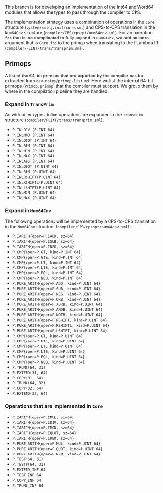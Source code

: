 This branch is for developing an implementation of the Int64 and Word64
modules that allows the types to pass through the compiler to CPS.

The implementation strategy uses a combination of operations in the `Core`
structure (`system/smlnj/init/core.sml`) and CPS-to-CPS translation in
the `Num64Cnv` structure (`compiler/CPS/cpsopt/num64cnv.sml`).  For
an operation `foo` that is too complicated to fully expand in `Num64Cnv`, we
add an extra argument that is `Core.foo` to the primop when translating
to the PLambda IR (`compiler/FLINT/trans/transprim.sml`).

## Primops

A list of the 64-bit primops that are exported by the compiler can be
extracted from `dev-notes/primop-list.md`.  Here we list the internal
64-bit primops (`Primop.primop`) that the compiler must support.
We group them by where in the compilation pipeline they are handled.

### Expand in `TransPrim`

As with other types, inline operations are expanded in the `TransPrim`
structure (`compiler/FLINT/trans/transprim.sml`).

  * `P.INLDIV (P.INT 64)`
  * `P.INLMOD (P.INT 64)`
  * `P.INLQUOT (P.INT 64)`
  * `P.INLREM (P.INT 64)`
  * `P.INLMIN (P.INT 64)`
  * `P.INLMAX (P.INT 64)`
  * `P.INLABS (P.INT 64)`
  * `P.INLQUOT (P.UINT 64)`
  * `P.INLREM (P.UINT 64)`
  * `P.INLRSHIFT(P.UINT 64)`
  * `P.INLRSHIFTL(P.UINT 64)`
  * `P.INLLSHIFT(P.UINT 64)`
  * `P.INLMIN (P.UINT 64)`
  * `P.INLMAX (P.UINT 64)`

### Expand in `Num64Cnv`

The following operations will be implemented by a CPS-to-CPS translation
in the `Num64Cnv` structure (`compiler/CPS/cpsopt/num64cnv.sml`):

  * `P.IARITH{oper=P.IADD, sz=64}`
  * `P.IARITH{oper=P.ISUB, sz=64}`
  * `P.IARITH{oper=P.INEG, sz=64}`
  * `P.CMP{oper=P.GT, kind=P.INT 64}`
  * `P.CMP{oper=P.GTE, kind=P.INT 64}`
  * `P.CMP{oper=P.LT, kind=P.INT 64}`
  * `P.CMP{oper=P.LTE, kind=P.INT 64}`
  * `P.CMP{oper=P.EQL, kind=P.INT 64}`
  * `P.CMP{oper=P.NEQ, kind=P.INT 64}`
  * `P.PURE_ARITH{oper=P.ADD, kind=P.UINT 64}`
  * `P.PURE_ARITH{oper=P.SUB, kind=P.UINT 64}`
  * `P.PURE_ARITH{oper=P.NEG, kind=P.UINT 64}`
  * `P.PURE_ARITH{oper=P.ORB, kind=P.UINT 64}`
  * `P.PURE_ARITH{oper=P.XORB, kind=P.UINT 64}`
  * `P.PURE_ARITH{oper=P.ANDB, kind=P.UINT 64}`
  * `P.PURE_ARITH{oper=P.NOTB, kind=P.UINT 64}`
  * `P.PURE_ARITH{oper=P.RSHIFT, kind=P.UINT 64}`
  * `P.PURE_ARITH{oper=P.RSHIFTL, kind=P.UINT 64}`
  * `P.PURE_ARITH{oper=P.LSHIFT, kind=P.UINT 64}`
  * `P.CMP{oper=P.GT, kind=P.UINT 64}`
  * `P.CMP{oper=P.GTE, kind=P.UINT 64}`
  * `P.CMP{oper=P.LT, kind=P.UINT 64}`
  * `P.CMP{oper=P.LTE, kind=P.UINT 64}`
  * `P.CMP{oper=P.EQL, kind=P.UINT 64}`
  * `P.CMP{oper=P.NEQ, kind=P.UINT 64}`
  * `P.TRUNC(64, 31)`
  * `P.EXTEND(31, 64)`
  * `P.COPY(31, 64)`
  * `P.TRUNC(64, 32)`
  * `P.COPY(32, 64)`
  * `P.EXTEND(32, 64)`

### Operations that are implemented in `Core`

  * `P.IARITH{oper=P.IMUL, sz=64}`
  * `P.IARITH{oper=P.IDIV, sz=64}`
  * `P.IARITH{oper=P.IMOD, sz=64}`
  * `P.IARITH{oper=P.IQUOT, sz=64}`
  * `P.IARITH{oper=P.IREM, sz=64}`
  * `P.PURE_ARITH{oper=P.MUL, kind=P.UINT 64}`
  * `P.PURE_ARITH{oper=P.QUOT, kind=P.UINT 64}`
  * `P.PURE_ARITH{oper=P.REM, kind=P.UINT 64}`
  * `P.TEST(64, 31)`
  * `P.TESTU(64, 31)`
  * `P.EXTEND_INF 64`
  * `P.TEST_INF 64`
  * `P.COPY_INF 64`
  * `P.TRUNC_INF 64`
